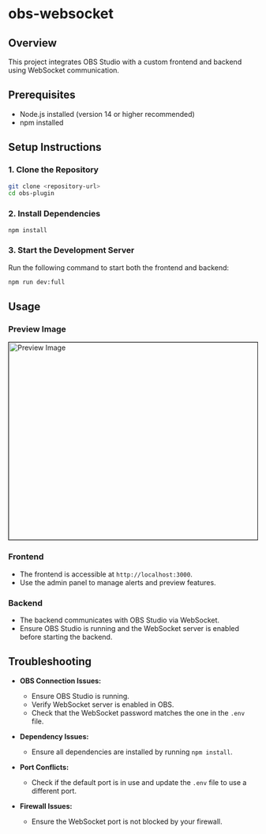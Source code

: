 # obs-websocket

## Overview
This project integrates OBS Studio with a custom frontend and backend using WebSocket communication.

## Prerequisites
- Node.js installed (version 14 or higher recommended)
- npm installed

## Setup Instructions

### 1. Clone the Repository
```bash
git clone <repository-url>
cd obs-plugin
```

### 2. Install Dependencies
```bash
npm install
```

### 3. Start the Development Server
Run the following command to start both the frontend and backend:
```bash
npm run dev:full
```

## Usage

### Preview Image
<img src="https://i.ibb.co/fV6W6SYn/Screenshot-2025-08-17-192645.png" alt="Preview Image" width="600" height="400" style="border: 1px solid #000;">

### Frontend
- The frontend is accessible at `http://localhost:3000`.
- Use the admin panel to manage alerts and preview features.

### Backend
- The backend communicates with OBS Studio via WebSocket.
- Ensure OBS Studio is running and the WebSocket server is enabled before starting the backend.

## Troubleshooting

- **OBS Connection Issues:**
  - Ensure OBS Studio is running.
  - Verify WebSocket server is enabled in OBS.
  - Check that the WebSocket password matches the one in the `.env` file.

- **Dependency Issues:**
  - Ensure all dependencies are installed by running `npm install`.

- **Port Conflicts:**
  - Check if the default port is in use and update the `.env` file to use a different port.

- **Firewall Issues:**
  - Ensure the WebSocket port is not blocked by your firewall.
